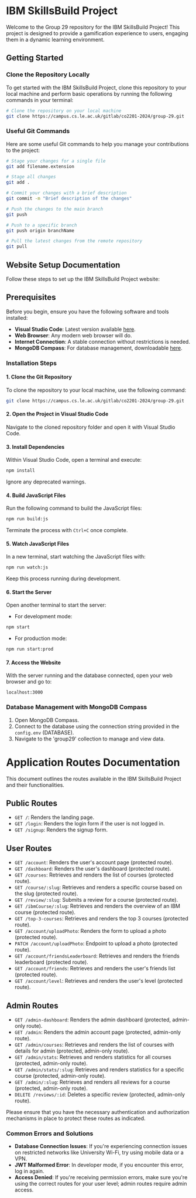 # IBM SkillsBuild Project

Welcome to the Group 29 repository for the IBM SkillsBuild Project! This project is designed to provide a gamification experience to users, engaging them in a dynamic learning environment.

## Getting Started

### Clone the Repository Locally

To get started with the IBM SkillsBuild Project, clone this repository to your local machine and perform basic operations by running the following commands in your terminal:

```bash
# Clone the repository on your local machine
git clone https://campus.cs.le.ac.uk/gitlab/co2201-2024/group-29.git
```

### Useful Git Commands

Here are some useful Git commands to help you manage your contributions to the project:

```bash
# Stage your changes for a single file
git add filename.extension

# Stage all changes
git add .

# Commit your changes with a brief description
git commit -m "Brief description of the changes"

# Push the changes to the main branch
git push

# Push to a specific branch
git push origin branchName

# Pull the latest changes from the remote repository
git pull
```

## Website Setup Documentation

Follow these steps to set up the IBM SkillsBuild Project website:

## Prerequisites
Before you begin, ensure you have the following software and tools installed:
- **Visual Studio Code**: Latest version available [here](https://code.visualstudio.com/download).
- **Web Browser**: Any modern web browser will do.
- **Internet Connection**: A stable connection without restrictions is needed.
- **MongoDB Compass**: For database management, downloadable [here](https://www.mongodb.com/docs/compass/current/install/).

### Installation Steps

#### 1. Clone the Git Repository
To clone the repository to your local machine, use the following command:
```bash
git clone https://campus.cs.le.ac.uk/gitlab/co2201-2024/group-29.git
```

#### 2. Open the Project in Visual Studio Code
Navigate to the cloned repository folder and open it with Visual Studio Code.

#### 3. Install Dependencies
Within Visual Studio Code, open a terminal and execute:
```bash
npm install
```
Ignore any deprecated warnings.

#### 4. Build JavaScript Files
Run the following command to build the JavaScript files:
```bash
npm run build:js
```
Terminate the process with `Ctrl+C` once complete.

#### 5. Watch JavaScript Files
In a new terminal, start watching the JavaScript files with:
```bash
npm run watch:js
```
Keep this process running during development.

#### 6. Start the Server
Open another terminal to start the server:
- For development mode:
```bash
npm start
```
- For production mode:
```bash
npm run start:prod
```

#### 7. Access the Website
With the server running and the database connected, open your web browser and go to:
```
localhost:3000
```

### Database Management with MongoDB Compass

1. Open MongoDB Compass.
2. Connect to the database using the connection string provided in the `config.env` (DATABASE).
3. Navigate to the 'group29' collection to manage and view data.

# Application Routes Documentation

This document outlines the routes available in the IBM SkillsBuild Project and their functionalities.

## Public Routes

- `GET /`: Renders the landing page.
- `GET /login`: Renders the login form if the user is not logged in.
- `GET /signup`: Renders the signup form.

## User Routes

- `GET /account`: Renders the user's account page (protected route).
- `GET /dashboard`: Renders the user's dashboard (protected route).
- `GET /courses`: Retrieves and renders the list of courses (protected route).
- `GET /course/:slug`: Retrieves and renders a specific course based on the slug (protected route).
- `GET /review/:slug`: Submits a review for a course (protected route).
- `GET /ibmCourse/:slug`: Retrieves and renders the overview of an IBM course (protected route).
- `GET /top-3-courses`: Retrieves and renders the top 3 courses (protected route).
- `GET /account/uploadPhoto`: Renders the form to upload a photo (protected route).
- `PATCH /account/uploadPhoto`: Endpoint to upload a photo (protected route).
- `GET /account/friendsLeaderboard`: Retrieves and renders the friends leaderboard (protected route).
- `GET /account/friends`: Retrieves and renders the user's friends list (protected route).
- `GET /account/level`: Retrieves and renders the user's level (protected route).

## Admin Routes

- `GET /admin-dashboard`: Renders the admin dashboard (protected, admin-only route).
- `GET /admin`: Renders the admin account page (protected, admin-only route).
- `GET /admin/courses`: Retrieves and renders the list of courses with details for admin (protected, admin-only route).
- `GET /admin/stats`: Retrieves and renders statistics for all courses (protected, admin-only route).
- `GET /admin/stats/:slug`: Retrieves and renders statistics for a specific course (protected, admin-only route).
- `GET /admin/:slug`: Retrieves and renders all reviews for a course (protected, admin-only route).
- `DELETE /reviews/:id`: Deletes a specific review (protected, admin-only route).

Please ensure that you have the necessary authentication and authorization mechanisms in place to protect these routes as indicated.



### Common Errors and Solutions

- **Database Connection Issues**: If you're experiencing connection issues on restricted networks like University Wi-Fi, try using mobile data or a VPN.
- **JWT Malformed Error**: In developer mode, if you encounter this error, log in again.
- **Access Denied**: If you're receiving permission errors, make sure you're using the correct routes for your user level; admin routes require admin access.



